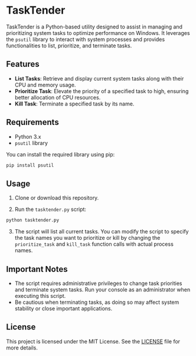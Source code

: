 # TaskTender

TaskTender is a Python-based utility designed to assist in managing and prioritizing system tasks to optimize performance on Windows. It leverages the `psutil` library to interact with system processes and provides functionalities to list, prioritize, and terminate tasks.

## Features

- **List Tasks**: Retrieve and display current system tasks along with their CPU and memory usage.
- **Prioritize Task**: Elevate the priority of a specified task to high, ensuring better allocation of CPU resources.
- **Kill Task**: Terminate a specified task by its name.

## Requirements

- Python 3.x
- `psutil` library

You can install the required library using pip:

```bash
pip install psutil
```

## Usage

1. Clone or download this repository.

2. Run the `tasktender.py` script:

```bash
python tasktender.py
```

3. The script will list all current tasks. You can modify the script to specify the task names you want to prioritize or kill by changing the `prioritize_task` and `kill_task` function calls with actual process names.

## Important Notes

- The script requires administrative privileges to change task priorities and terminate system tasks. Run your console as an administrator when executing this script.
- Be cautious when terminating tasks, as doing so may affect system stability or close important applications.

## License

This project is licensed under the MIT License. See the [LICENSE](LICENSE) file for more details.